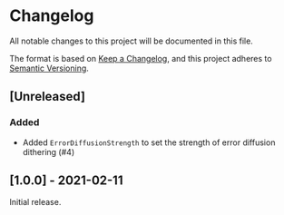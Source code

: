 # Changelog
All notable changes to this project will be documented in this file.

The format is based on [Keep a Changelog](https://keepachangelog.com/en/1.0.0/),
and this project adheres to [Semantic Versioning](https://semver.org/spec/v2.0.0.html).

## [Unreleased]
### Added
- Added `ErrorDiffusionStrength` to set the strength of error diffusion dithering (#4)


## [1.0.0] - 2021-02-11
Initial release.